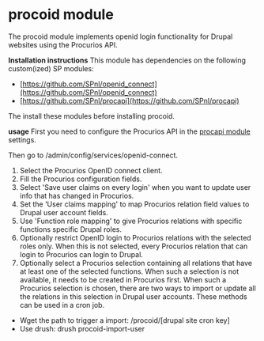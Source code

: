 # procoid module
The procoid module implements openid login functionality for Drupal websites using the Procurios API.

**Installation instructions**
This module has dependencies on the following custom(ized) SP modules:

* [https://github.com/SPnl/openid_connect](https://github.com/SPnl/openid_connect)
* [https://github.com/SPnl/procapi](https://github.com/SPnl/procapi)

The install these modules before installing procoid.

**usage**
First you need to configure the Procurios API in the [procapi module](https://github.com/SPnl/procapi) settings.

Then go to /admin/config/services/openid-connect.
1. Select the Procurios OpenID connect client.
2. Fill the Procurios configuration fields.
3. Select 'Save user claims on every login' when you want to update user info that has changed in Procurios.
4. Set the 'User claims mapping' to map Procurios relation field values to Drupal user account fields.
5. Use 'Function role mapping' to give Procurios relations with specific functions specific Drupal roles.
6. Optionally restrict OpenID login to Procurios relations with the selected roles only. When this is not selected, every Procurios relation that can login to Procurios can login to Drupal.
7. Optionally select a Procurios selection containing all relations that have at least one of the selected functions. When such a selection is not available, it needs to be created in Procurios first. When such a Procurios selection is chosen, there are two ways to import or update all the relations in this selection in Drupal user accounts. These methods can be used in a cron job.
* Wget the path to trigger a import: /procoid/[drupal site cron key]
* Use drush: drush procoid-import-user

